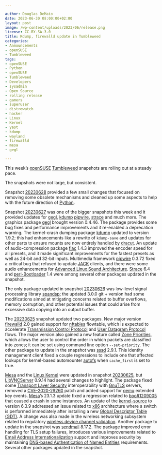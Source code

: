 ```yaml
---

author: Douglas DeMaio 
date: 2023-06-30 08:00:00+02:00
layout: post
image: /wp-content/uploads/2023/06/release.png
license: CC-BY-SA-3.0
title: Kdump, firewalld update in Tumbleweed
categories:
- Announcements
- openSUSE
- Tumbleweed
tags:
- openSUSE
- Python
- openSUSE
- Tumbleweed
- Developers
- sysadmin
- Open Source
- rolling release
- gamers
- superuser
- distrowatch
- hacker
- Linux
- Kernel
- yast
- kdump
- wayland
- firewalld
- mesa
- gegl

---
```


This week’s [openSUSE](https://get.opensuse.org/) [Tumbleweed](https://get.opensuse.org/tumbleweed/) snapshots are rolling out at a steady pace.

The snapshots were not large, but consistent.

Snapshot [20230628](https://lists.opensuse.org/archives/list/factory@lists.opensuse.org/thread/LTA22K7AU76KPQ665J2725MAOWTMQRFD/) provided a few small changes that focused on removing some obsolete mechanisms and cleaned up some aspects to help with the future direction of [Python](https://www.python.org/). 

Snapshot [20230627](https://lists.opensuse.org/archives/list/factory@lists.opensuse.org/thread/ZACFCXQN24VNHQBWM2Y7S25VS2RZT5AL/) was one of the bigger snapshots this week and it provided updates for [gegl](https://www.gegl.org/), [kdump](https://www.kernel.org/doc/html/latest/admin-guide/kdump/kdump.html) [pipwire](https://pipewire.org/), [strace](https://strace.io/) and much more. The graphics package [gegl](https://www.gegl.org/) brought version 0.4.46. The package provides some bug fixes and performance improvements and it re-enabled a deprecation warning. The kernel-crash dumping package [kdump](https://www.kernel.org/doc/html/latest/admin-guide/kdump/kdump.html) updated to version 1.9.2; this had enhancements like a rewrite of `kdump-save` and updates for other parts to ensure mounts are now entirely handled by [dracut](https://dracut.wiki.kernel.org/index.php/Main_Page). An update of audio-compression package [flac](https://xiph.org/flac/) 1.4.3 improved the encoder speed for all presets, and it made significant improvements for the fastest presets as well as 24-bit and 32-bit inputs. Multimedia framework [pipwire](https://pipewire.org/) 0.3.72 fixed a critical bug that refused to update [JACK](https://jackaudio.org/) clients, and there were some audio enhancements for [Advanced Linux Sound Architecture](https://en.wikipedia.org/wiki/Advanced_Linux_Sound_Architecture). [Strace](https://strace.io/) 6.4 and  [perl-Bootloader](https://github.com/openSUSE/perl-bootloader) 1.4 were among several other packages updated in the snapshot.

The only package updated in snapshot [20230626](https://lists.opensuse.org/archives/list/factory@lists.opensuse.org/thread/5GFCFV42EGIJ7QJYCD6KQVCFESFKY7KQ/) was low-level signal processing library [spandsp](https://github.com/freeswitch/spandsp); the updated 3.0.0 git + version had some modifications aimed at mitigating concerns related to buffer overflows, memory corruption, and other potential issues that could arise from excessive data copying into an output buffer.

The [20230625](https://lists.opensuse.org/archives/list/factory@lists.opensuse.org/thread/KTFKAMUFYZWASIXYX3XNNZ5BIE4O3CKD/) snapshot updated two packages. New major version [firewalld](https://firewalld.org/) 2.0  gained support for [nftables](https://git.netfilter.org/nftables/) flowtable, which is expected to accelerate [Transmission Control Protocol](https://en.wikipedia.org/wiki/Transmission_Control_Protocol) and [User Datagram Protocol](https://en.wikipedia.org/wiki/User_Datagram_Protocol) flows. The major version also gained a new feature called [Zone Priorities](https://github.com/firewalld/firewalld/pull/1101), which allows the user to control the order in which packets are classified into zones; it can be set using command line option `--set-priority`. The other package to update in the snapshot was [sssd](https://sssd.io/) 2.9.1. This identity management client fixed a couple regressions to include one that affected lookups for kernel-based automounter [autofs](https://mirrors.edge.kernel.org/pub/linux/daemons/autofs/) when `cache_first` is set to true.

[Mesa](https://www.mesa3d.org/) and the [Linux Kernel](https://www.kernel.org/) were updated in snapshot [20230625](https://lists.opensuse.org/archives/list/factory@lists.opensuse.org/thread/QSBXBWGHZS4ZX6YSNG4LPASXYY5FFC5V/), but [LibVNCServer](https://libvnc.github.io/) 0.9.14 had several changes to highlight. The package fixed some [Transport Layer Security](https://en.wikipedia.org/wiki/Transport_Layer_Security) interoperability with [GnuTLS](https://www.gnutls.org/) servers, removed a [CVE-2020-29260](https://www.suse.com/security/cve/CVE-2020-29260.html) patch and added support for [qemu](https://www.qemu.org/) extended key events. [Mesa](https://www.mesa3d.org/)’s 23.1.3 update fixed a regression related to [boo#1209005](https://bugzilla.opensuse.org/show_bug.cgi?id=1209005) that caused a crash in some instances. An update of the [kernel-source](https://www.kernel.org/) to version 6.3.9 addressed an issue related to [x86](https://en.wikipedia.org/wiki/X86) architecture where a switch is performed immediately after installing a new [Global Descriptor Table (GDT)](https://en.wikipedia.org/wiki/Global_Descriptor_Table). A change was also made in the wireless networking subsystem related to regulatory [wireless device channel validation](https://www.wi-fi.org/). Another package to update in the snapshot was [sendmail](https://www.linuxfromscratch.org/blfs/view/svn/server/sendmail.html) 8.17.2. The package improved error handling for TLS setup failures, introduces various improvements related to [Email Address Internationalization](https://en.wikipedia.org/wiki/International_email) support and improves security by maintaining [DNS-based Authentication of Named Entities](https://en.wikipedia.org/wiki/DNS-based_Authentication_of_Named_Entities) requirements. Several other packages updated in the snapshot.

<meta name="openSUSE, Tumbleweed, Developers, sysadmin, user, Open Source, rolling release, gamers, superuser, distrowatch, hacker, Linux, Kernel, wifi, qemu, tls, firewalld, kdump, pipewire, strace, gegl, mesa" content="HTML,CSS,XML,JavaScript">
